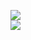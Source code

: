 [![](https://img.shields.io/badge/Made%20With-Github%20Spray-lightgrey.svg?style=for-the-badge&logo=github)](https://github.com/Annihil/github-spray#4555)  
[![](https://i.imgur.com/2DrTn0Z.gif)](https://github.com/Annihil/github-spray)